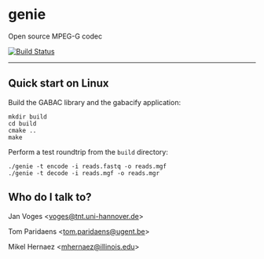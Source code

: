 # genie

Open source MPEG-G codec

[![Build Status](https://travis-ci.com/voges/genie.svg?token=GduwvyBbRmwxKZ5dTnUU&branch=master)](https://travis-ci.com/voges/genie)

---

## Quick start on Linux

Build the GABAC library and the gabacify application:

    mkdir build
    cd build
    cmake ..
    make

Perform a test roundtrip from the ``build`` directory:

    ./genie -t encode -i reads.fastq -o reads.mgf
    ./genie -t decode -i reads.mgf -o reads.mgr

## Who do I talk to?

Jan Voges <[voges@tnt.uni-hannover.de](mailto:voges@tnt.uni-hannover.de)>

Tom Paridaens <[tom.paridaens@ugent.be](mailto:tom.paridaens@ugent.be)>

Mikel Hernaez <[mhernaez@illinois.edu](mhernaez@illinois.edu)>
